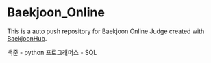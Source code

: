 # Baekjoon_Online
This is a auto push repository for Baekjoon Online Judge created with [BaekjoonHub](https://github.com/BaekjoonHub/BaekjoonHub).

백준 - python 
프로그래머스 - SQL
